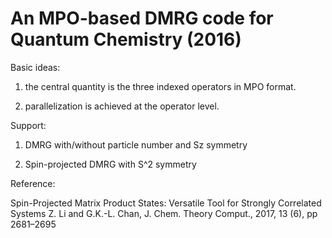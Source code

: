# An MPO-based DMRG code for Quantum Chemistry (2016)

Basic ideas:                                        

 1. the central quantity is the three indexed operators in MPO format.

 2. parallelization is achieved at the operator level.

Support:
 
 1. DMRG with/without particle number and Sz symmetry

 2. Spin-projected DMRG with S^2 symmetry

Reference:

 Spin-Projected Matrix Product States: Versatile Tool for Strongly Correlated Systems
 Z. Li and G.K.-L. Chan, J. Chem. Theory Comput., 2017, 13 (6), pp 2681–2695

